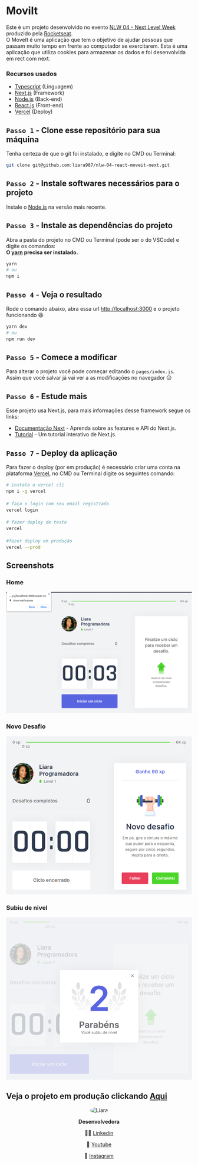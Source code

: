 <style>
  img[src$="#liara"] {  
    border-radius: 50%;    
    display: absolute;
    left: 50%;
    right: 50%
  }  
  ul div{
    list-style-type: none;
  }
</style>

# MoviIt

Este é um projeto desenvolvido no evento [NLW 04 - Next Level Week](https://nextlevelweek.com/inscricao/4) produzido pela [Rocketseat](https://rocketseat.com.br/). <br/>
O MoveIt é uma aplicação que tem o objetivo de ajudar pessoas que passam muito tempo em frente ao computador se exercitarem. Esta é uma aplicação que utiliza cookies para armazenar os dados e foi desenvolvida em rect com next.

### Recursos usados

- [Typescript](https://www.typescriptlang.org/) (Linguagem)
- [Next.js](https://nextjs.org/) (Framework)
- [Node.js](https://nodejs.org/) (Back-end)
- [React.js](https://reactjs.org/) (Front-end)
- [Vercel](https://vercel.com/) (Deploy)

## `Passo 1` - Clone esse repositório para sua máquina

Tenha certeza de que o git foi instalado, e digite no CMD ou Terminal:

```bash
git clone git@github.com:liara987/nlw-04-react-moveit-next.git
```

## `Passo 2` - Instale softwares necessários para o projeto

Instale o [Node.js](https://nodejs.org/) na versão mais recente.

## `Passo 3` - Instale as dependências do projeto

Abra a pasta do projeto no CMD ou Terminal (pode ser o do VSCode) e digite os comandos:
<br/>
<strong>
O [yarn](https://yarnpkg.com/) precisa ser instalado.
</strong>

```bash
yarn
# ou
npm i
```

## `Passo 4` - Veja o resultado

Rode o comando abaixo, abra essa url [http://localhost:3000](http://localhost:3000) e o projeto funcionando 😆

```bash
yarn dev
# ou
npm run dev
```

## `Passo 5` - Comece a modificar

Para alterar o projeto você pode começar editando o `pages/index.js`.
<br/>
Assim que você salvar já vai ver a as modificações no navegador 😉

## `Passo 6` - Estude mais

Esse projeto usa Next.js, para mais informações desse framework segue os links:

- [Documentação Next](https://nextjs.org/docs) - Aprenda sobre as features e API do Next.js.
- [Tutorial](https://nextjs.org/learn) - Um tutorial interativo de Next.js.

## `Passo 7` - Deploy da aplicação

Para fazer o deploy (por em produção) é necessário criar uma conta na plataforma [Vercel](https://vercel.com/signup), no CMD ou Terminal digite os seguintes comando:

```bash
# instale o vercel cli
npm i -g vercel

# faça o login com seu email registrado
vercel login

# fazer deploy de teste
vercel

#fazer deploy em produção
vercel --prod
```

## Screenshots

### Home

![](/public/screenshots/home.png)

### Novo Desafio

![](/public/screenshots/novo-desafio.png)

### Subiu de nivel

![](/public/screenshots/subiu-nivel.png)

</div>

## Veja o projeto em produção clickando [Aqui](https://moveit-nlw-4-khaki.vercel.app/)

<div align="center">

![Liara](https://i.imgur.com/xbEfigR.jpg#liara)
<br/>

<strong> 
  <p>Desenvolvedora</p>
</strong>

👩‍💻 [Linkedin](https://www.linkedin.com/in/liara-programadora/)

🎦 [Youtube](https://tinyurl.com/liara-programadora)

📸 [Instagram](https://www.instagram.com/liaraprogramadora)

